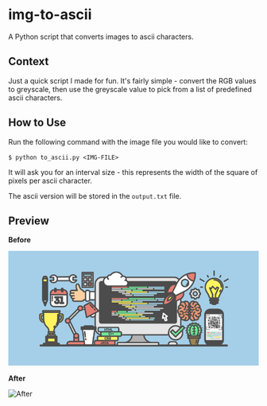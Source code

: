 # img-to-ascii
A Python script that converts images to ascii characters.

## Context
Just a quick script I made for fun. It's fairly simple - convert the RGB values to greyscale, then use the greyscale value to pick from a list of predefined ascii characters.

## How to Use
Run the following command with the image file you would like to convert:

```
$ python to_ascii.py <IMG-FILE>
```

It will ask you for an interval size - this represents the width of the square of pixels per ascii character.

The ascii version will be stored in the `output.txt` file.

## Preview

**Before**

![Before](https://raw.githubusercontent.com/defCoding/img-to-ascii/master/image.png)

**After**

![After](https://i.imgur.com/IK3YpwK.png)
